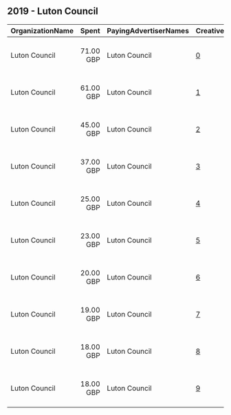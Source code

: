 ## 2019 - Luton Council 
|OrganizationName|Spent|PayingAdvertiserNames|CreativeUrls|Impressions|Genders|AgeBrackets|CountryCodes|BillingAddresses|CandidateBallotInformation|
|:---|---:|:---|:---|---:|:---|:---|:---|:---|:---|
|Luton Council|71.00 GBP|Luton Council|[0](https://www.snap.com/political-ads/asset/884b5cb68f213304e47e25e66beedd17cef4b228360b021ee44c21510b19d26c?mediaType=mp4)|52,418||17-30|united kingdom|"Town Hall, George St,Luton,LU1 2BQ,GB"||
|Luton Council|61.00 GBP|Luton Council|[1](https://www.snap.com/political-ads/asset/7a45bab6499317283d9bb5499672318e23f04092908cfe3dc7fc8b5edd8b15e2?mediaType=mp4)|46,213||17-30|united kingdom|"Town Hall, George St,Luton,LU1 2BQ,GB"||
|Luton Council|45.00 GBP|Luton Council|[2](https://www.snap.com/political-ads/asset/959f6fe28df36c03b6e0109eb9cfc5a580a7d66d2607b3259842663d4afeb544?mediaType=mp4)|34,875||17-30|united kingdom|"Town Hall, George St,Luton,LU1 2BQ,GB"||
|Luton Council|37.00 GBP|Luton Council|[3](https://www.snap.com/political-ads/asset/ffdef1a0486179ce24ee69a52d52b2de33efaeb73297167552b4bf641dadfb41?mediaType=mp4)|28,465||17-30|united kingdom|"Town Hall, George St,Luton,LU1 2BQ,GB"||
|Luton Council|25.00 GBP|Luton Council|[4](https://www.snap.com/political-ads/asset/0ed7bd11efa081063741be6df133023be7a3889cfb11fa9cfb0f7a6f37a9a7c1?mediaType=mp4)|15,569||17-30|united kingdom|"Town Hall, George St,Luton,LU1 2BQ,GB"||
|Luton Council|23.00 GBP|Luton Council|[5](https://www.snap.com/political-ads/asset/16902c55cfa0caca731535b4655ab1b24626f6649dd264149776cc93065d2add?mediaType=mp4)|12,612||17-30|united kingdom|"Town Hall, George St,Luton,LU1 2BQ,GB"||
|Luton Council|20.00 GBP|Luton Council|[6](https://www.snap.com/political-ads/asset/70768604fff7c4c315a72a3ee8996a99703661536c9110d5fda3b14dd62b92cb?mediaType=mp4)|12,782||17-30|united kingdom|"Town Hall, George St,Luton,LU1 2BQ,GB"||
|Luton Council|19.00 GBP|Luton Council|[7](https://www.snap.com/political-ads/asset/4ff2fcc028835e8e355682d0a1e6551cf9f6ab5b248352eb6dbf6be59bb07522?mediaType=mp4)|11,392||17-30|united kingdom|"Town Hall, George St,Luton,LU1 2BQ,GB"||
|Luton Council|18.00 GBP|Luton Council|[8](https://www.snap.com/political-ads/asset/37d65f86d6801265b7f92412274fb03ee7a35fa63a10b5bc27955650e8bacd33?mediaType=mp4)|11,032||17-30|united kingdom|"Town Hall, George St,Luton,LU1 2BQ,GB"||
|Luton Council|18.00 GBP|Luton Council|[9](https://www.snap.com/political-ads/asset/d79f3c45091004ba32dd49cd70ce867d57d9aeb84139f6c583d8db022b3cdd0f?mediaType=mp4)|14,087||17-30|united kingdom|"Town Hall, George St,Luton,LU1 2BQ,GB"||
